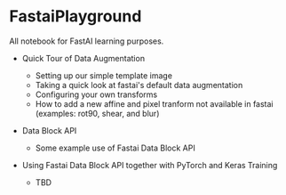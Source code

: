 # FastaiPlayground
All notebook for FastAI learning purposes.

* Quick Tour of Data Augmentation
   - Setting up our simple template image
   - Taking a quick look at fastai's default data augmentation
   - Configuring your own transforms
   - How to add a new affine and pixel tranform not available in fastai (examples: rot90, shear, and blur)

* Data Block API
   - Some example use of Fastai Data Block API

* Using Fastai Data Block API together with PyTorch and Keras Training
   - TBD
